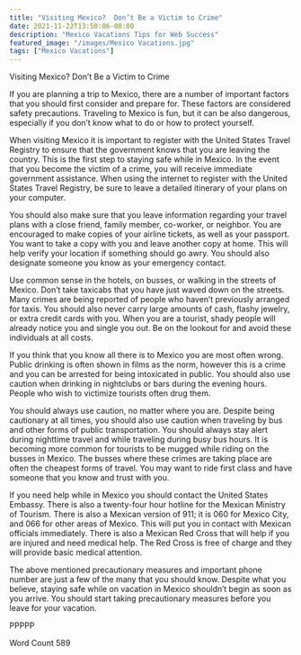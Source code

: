 ```yaml
---
title: "Visiting Mexico?  Don’t Be a Victim to Crime"
date: 2021-11-22T13:50:06-08:00
description: "Mexico Vacations Tips for Web Success"
featured_image: "/images/Mexico Vacations.jpg"
tags: ["Mexico Vacations"]
---
```


Visiting Mexico?  Don’t Be a Victim to Crime

If you are planning a trip to Mexico, there are a number of important factors that you should first consider and prepare for. These factors are considered safety precautions.  Traveling to Mexico is fun, but it can be also dangerous, especially if you don’t know what to do or how to protect yourself.

When visiting Mexico it is important to register with the United States Travel Registry to ensure that the government knows that you are leaving the country.  This is the first step to staying safe while in Mexico.  In the event that you become the victim of a crime, you will receive immediate government assistance.  When using the internet to register with the United States Travel Registry, be sure to leave a detailed itinerary of your plans on your computer.

You should also make sure that you leave information regarding your travel plans with a close friend, family member, co-worker, or neighbor.  You are encouraged to make copies of your airline tickets, as well as your passport. You want to take a copy with you and leave another copy at home.  This will help verify your location if something should go awry.  You should also designate someone you know as your emergency contact.  

Use common sense in the hotels, on busses, or walking in the streets of Mexico.  Don’t take taxicabs that you have just waved down on the streets.  Many crimes are being reported of people who haven’t previously arranged for taxis.  You should also never carry large amounts of cash, flashy jewelry, or extra credit cards with you.  When you are a tourist, shady people will already notice you and single you out.  Be on the lookout for and avoid these individuals at all costs.  

If you think that you know all there is to Mexico you are most often wrong.  Public drinking is often shown in films as the norm, however this is a crime and you can be arrested for being intoxicated in public.  You should also use caution when drinking in nightclubs or bars during the evening hours.  People who wish to victimize tourists often drug them.  

You should always use caution, no matter where you are. Despite being cautionary at all times, you should also use caution when traveling by bus and other forms of public transportation.  You should always stay alert during nighttime travel and while traveling during busy bus hours.  It is becoming more common for tourists to be mugged while riding on the busses in Mexico.  The busses where these crimes are taking place are often the cheapest forms of travel.  You may want to ride first class and have someone that you know and trust with you.

If you need help while in Mexico you should contact the United States Embassy.  There is also a twenty-four hour hotline for the Mexican Ministry of Tourism.  There is also a Mexican version of 911; it is 060 for Mexico City, and 066 for other areas of Mexico.  This will put you in contact with Mexican officials immediately.  There is also a Mexican Red Cross that will help if you are injured and need medical help.  The Red Cross is free of charge and they will provide basic medical attention.  

The above mentioned precautionary measures and important phone number are just a few of the many that you should know.  Despite what you believe, staying safe while on vacation in Mexico shouldn’t begin as soon as you arrive.  You should start taking precautionary measures before you leave for your vacation.

PPPPP

Word Count 589

